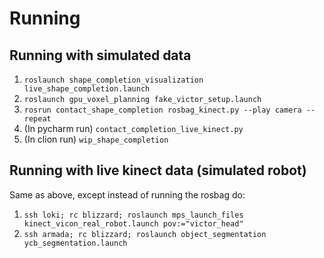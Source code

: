 # Running
## Running with simulated data
1. `roslaunch shape_completion_visualization live_shape_completion.launch`
2. `roslaunch gpu_voxel_planning fake_victor_setup.launch`
3. `rosrun contact_shape_completion rosbag_kinect.py --play camera --repeat`
4. (In pycharm run) `contact_completion_live_kinect.py`
5. (In clion run) `wip_shape_completion`

## Running with live kinect data (simulated robot)
Same as above, except instead of running the rosbag do:
1. `ssh loki; rc blizzard; roslaunch mps_launch_files kinect_vicon_real_robot.launch pov:="victor_head"`
2. `ssh armada; rc blizzard; roslaunch object_segmentation ycb_segmentation.launch`

